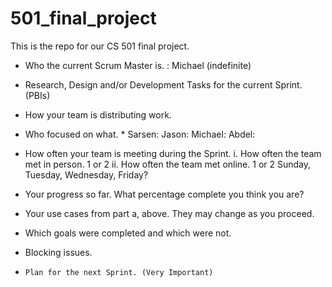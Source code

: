 # 501_final_project

This is the repo for our CS 501 final project.

-   Who the current Scrum Master is. : Michael (indefinite)
-   Research, Design and/or Development Tasks for the current Sprint. (PBIs)
-   How your team is distributing work.
-   Who focused on what. *
		            Sarsen:
		            Jason:
		            Michael:
		            Abdel: 
-   How often your team is meeting during the Sprint.
    i. How often the team met in person. 1 or 2
    ii. How often the team met online. 1 or 2
    Sunday, Tuesday, Wednesday, Friday?
    
-   Your progress so far.  What percentage complete you think you are?

-   Your use cases from part a, above.  They may change as you proceed.
-   Which goals were completed and which were not.
-   Blocking issues.
-	  Plan for the next Sprint. (Very Important)
